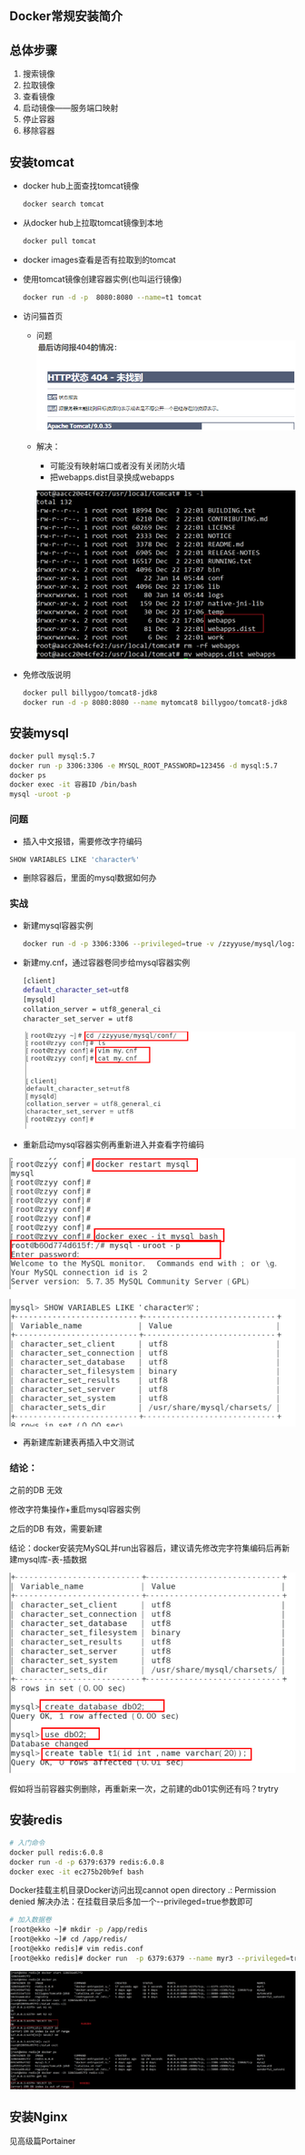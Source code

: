 ## Docker常规安装简介

## 总体步骤

1. 搜索镜像
2. 拉取镜像
3. 查看镜像
4. 启动镜像——服务端口映射
5. 停止容器
6. 移除容器

## 安装tomcat

- docker hub上面查找tomcat镜像

  ```sh
  docker search tomcat
  ```

- 从docker hub上拉取tomcat镜像到本地

  ```sh
  docker pull tomcat
  ```

- docker images查看是否有拉取到的tomcat

- 使用tomcat镜像创建容器实例(也叫运行镜像)

  ```sh
  docker run -d -p  8080:8080 --name=t1 tomcat
  ```

- 访问猫首页

  - 问题![image-20220114133931905](images/image-20220114133931905.png)

  - 解决：

    - 可能没有映射端口或者没有关闭防火墙
    - 把webapps.dist目录换成webapps

    ![image-20220114135819522](images/image-20220114135819522.png)

- 免修改版说明

  ```sh
  docker pull billygoo/tomcat8-jdk8
  docker run -d -p 8080:8080 --name mytomcat8 billygoo/tomcat8-jdk8
  ```

  

## 安装mysql

```sh
docker pull mysql:5.7
docker run -p 3306:3306 -e MYSQL_ROOT_PASSWORD=123456 -d mysql:5.7
docker ps
docker exec -it 容器ID /bin/bash
mysql -uroot -p
```

### 问题

- 插入中文报错，需要修改字符编码

```sh
SHOW VARIABLES LIKE 'character%'
```

- 删除容器后，里面的mysql数据如何办

### 实战

- 新建mysql容器实例

  ```sh
  docker run -d -p 3306:3306 --privileged=true -v /zzyyuse/mysql/log:/var/log/mysql -v /zzyyuse/mysql/data:/var/lib/mysql -v /zzyyuse/mysql/conf:/etc/mysql/conf.d -e MYSQL_ROOT_PASSWORD=123456  --name mysql mysql:5.7
  ```

- 新建my.cnf，通过容器卷同步给mysql容器实例

  ```sh
  [client]
  default_character_set=utf8
  [mysqld]
  collation_server = utf8_general_ci
  character_set_server = utf8
  ```

  ![image-20220114142602998](images/image-20220114142602998.png)

- 重新启动mysql容器实例再重新进入并查看字符编码

![image-20220114142623396](images/image-20220114142623396.png)

![image-20220114142630409](images/image-20220114142630409.png)

- 再新建库新建表再插入中文测试

### 结论：

之前的DB  无效

修改字符集操作+重启mysql容器实例

之后的DB  有效，需要新建

结论：docker安装完MySQL并run出容器后，建议请先修改完字符集编码后再新建mysql库-表-插数据

![image-20220114142737177](images/image-20220114142737177.png)

假如将当前容器实例删除，再重新来一次，之前建的db01实例还有吗？trytry

## 安装redis

```sh
# 入门命令
docker pull redis:6.0.8
docker run -d -p 6379:6379 redis:6.0.8
docker exec -it ec275b20b9ef bash
```

Docker挂载主机目录Docker访问出现cannot open directory .: Permission denied
解决办法：在挂载目录后多加一个--privileged=true参数即可

```sh
# 加入数据卷
[root@ekko ~]# mkdir -p /app/redis
[root@ekko ~]# cd /app/redis/
[root@ekko redis]# vim redis.conf
[root@ekko redis]# docker run  -p 6379:6379 --name myr3 --privileged=true -v /app/redis/redis.conf:/etc/redis/redis.conf -v /app/redis/data:/data -d redis:6.0.8 redis-server /etc/redis/redis.conf

```

![image-20220118145841405](images/image-20220118145841405.png)

## 安装Nginx

见高级篇Portainer